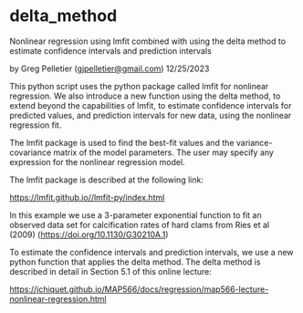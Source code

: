 # delta_method

Nonlinear regression using lmfit combined with using the delta method to estimate confidence intervals and prediction intervals

by Greg Pelletier (gjpelletier@gmail.com) 12/25/2023

This python script uses the python package called lmfit for nonlinear regression. We also introduce a new function using the delta method, to extend beyond the capabilities of lmfit, to estimate confidence intervals for predicted values, and prediction intervals for new data, using the nonlinear regression fit.

The lmfit package is used to find the best-fit values and the variance-covariance matrix of the model parameters. The user may specify any expression for the nonlinear regression model. 

The lmfit package is described at the following link:

https://lmfit.github.io//lmfit-py/index.html

In this example we use a 3-parameter exponential function to fit an observed data set for calcification rates of hard clams from Ries et al (2009) (https://doi.org/10.1130/G30210A.1)

To estimate the confidence intervals and prediction intervals, we use a new python function that applies the delta method. The delta method is described in detail in Section 5.1 of this online lecture:

https://jchiquet.github.io/MAP566/docs/regression/map566-lecture-nonlinear-regression.html

